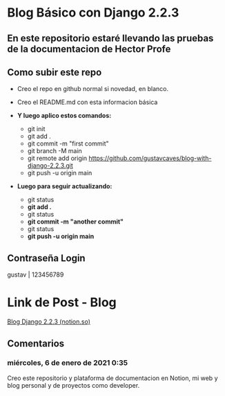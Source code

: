# Blog Básico con Django 2.2.3

## En este repositorio estaré llevando las pruebas de la documentacion de Hector Profe

## Como subir este repo

- Creo el repo en github normal si novedad, en blanco.
- Creo el README.md con esta informacion básica
- **Y luego aplico estos comandos:**

  - git init
  - git add .
  - git commit -m "first commit"
  - git branch -M main
  - git remote add origin https://github.com/gustavcaves/blog-with-django-2.2.3.git
  - git push -u origin main
- **Luego para seguir actualizando:**

  - git status
  - **git add .**
  - git status
  - **git commit -m "another commit"**
  - git status
  - **git push -u origin main**

## Contraseña Login

gustav | 123456789

# Link de Post - Blog

[Blog Django 2.2.3 (notion.so)](https://www.notion.so/Blog-Django-2-2-3-a6570e71e0e648339ec2852689a0a27a)

## Comentarios

### miércoles, 6 de enero de 2021 0:35

Creo este repositorio y plataforma de documentacion en Notion, mi web y blog personal y de proyectos como developer.
